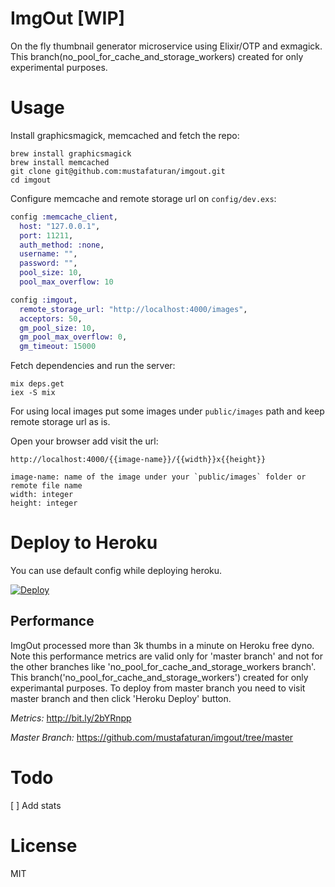# ImgOut [WIP]

On the fly thumbnail generator microservice using Elixir/OTP and exmagick. This branch(no_pool_for_cache_and_storage_workers) created for only experimental purposes.

# Usage

Install graphicsmagick, memcached and fetch the repo:

```shell
brew install graphicsmagick
brew install memcached
git clone git@github.com:mustafaturan/imgout.git
cd imgout
```

Configure memcache and remote storage url on `config/dev.exs`:

```elixir
config :memcache_client,
  host: "127.0.0.1",
  port: 11211,
  auth_method: :none,
  username: "",
  password: "",
  pool_size: 10,
  pool_max_overflow: 10

config :imgout,
  remote_storage_url: "http://localhost:4000/images",
  acceptors: 50,
  gm_pool_size: 10,
  gm_pool_max_overflow: 0,
  gm_timeout: 15000
```

Fetch dependencies and run the server:

```shell
mix deps.get
iex -S mix
```

For using local images put some images under `public/images` path and keep remote storage url as is.

Open your browser add visit the url:

```
http://localhost:4000/{{image-name}}/{{width}}x{{height}}

image-name: name of the image under your `public/images` folder or remote file name
width: integer
height: integer
```

# Deploy to Heroku

You can use default config while deploying heroku.

[![Deploy](https://www.herokucdn.com/deploy/button.png)](https://heroku.com/deploy)

## Performance

ImgOut processed more than 3k thumbs in a minute on Heroku free dyno. Note this performance metrics are valid only for 'master branch' and not for the other branches like 'no_pool_for_cache_and_storage_workers branch'. This branch('no_pool_for_cache_and_storage_workers') created for only experimantal purposes. To deploy from master branch you need to visit master branch and then click 'Heroku Deploy' button.

*Metrics:* http://bit.ly/2bYRnpp

*Master Branch:* https://github.com/mustafaturan/imgout/tree/master

# Todo

[ ] Add stats

# License

MIT
